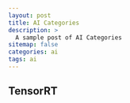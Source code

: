 ```yaml
---
layout: post
title: AI Categories
description: >
  A sample post of AI Categories
sitemap: false
categories: ai
tags: ai
---
```

## TensorRT